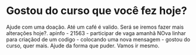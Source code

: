 # Gostou do curso que você fez hoje?
Ajude com uma doação. Até um café é valido. Será se iremos fazer mais alterações hoje?.
apinfo - 21563 - participar de vaga amanhã
NOva linhar para criaçãod de um codigo - colocando uma nova mensagem - gostou do curso, quer mais. Ajude da forma que puder. Vamos ir mesmo. 
